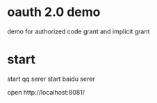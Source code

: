 # oauth 2.0 demo

demo for authorized code grant and  implicit grant

# start
start qq serer
start baidu serer

open http://localhost:8081/



